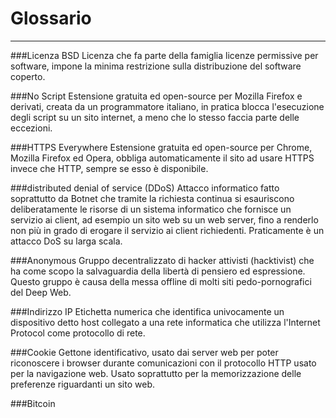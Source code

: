 # Glossario
---
###Licenza BSD
Licenza che fa parte della famiglia licenze permissive per software, impone la minima restrizione sulla distribuzione del software coperto.

###No Script
Estensione gratuita ed open-source per Mozilla Firefox e derivati, creata da un programmatore italiano, in pratica blocca l'esecuzione degli script su un sito internet, a meno che lo stesso faccia parte delle eccezioni.

###HTTPS Everywhere
Estensione gratuita ed open-source per Chrome, Mozilla Firefox ed Opera, obbliga automaticamente il sito ad usare HTTPS invece che HTTP, sempre se esso è disponibile.

###distributed denial of service (DDoS)
Attacco informatico fatto soprattutto da Botnet che tramite la richiesta continua si esauriscono deliberatamente le risorse di un sistema informatico che fornisce un servizio ai client, ad esempio un sito web su un web server, fino a renderlo non più in grado di erogare il servizio ai client richiedenti. Praticamente è un attacco DoS su larga scala.

###Anonymous
Gruppo decentralizzato di hacker attivisti (hacktivist) che ha come scopo la salvaguardia della libertà di pensiero ed espressione. Questo gruppo è causa della messa offline di molti siti pedo-pornografici del Deep Web.

###Indirizzo IP
Etichetta numerica che identifica univocamente un dispositivo detto host collegato a una rete informatica che utilizza l'Internet Protocol come protocollo di rete.

###Cookie
Gettone identificativo, usato dai server web per poter riconoscere i browser durante comunicazioni con il protocollo HTTP usato per la navigazione web. Usato soprattutto per la memorizzazione delle preferenze riguardanti un sito web.

###Bitcoin